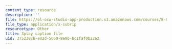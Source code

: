 ```yaml
---
content_type: resource
description: ''
file: https://ol-ocw-studio-app-production.s3.amazonaws.com/courses/8-04-quantum-physics-i-spring-2016/375230cbe82d56608e9bbc1faf0b2262_OQMczXtDnpU.vtt
file_type: application/x-subrip
resourcetype: Other
title: 3play caption file
uid: 375230cb-e82d-5660-8e9b-bc1faf0b2262
---
```

